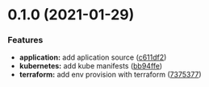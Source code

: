 # 0.1.0 (2021-01-29)


### Features

* **application:** add aplication source ([c611df2](https://github.com/hpettenuci/azure-sample/commit/c611df242d34a7e5c6c4a4bdc09e02ba79690395))
* **kubernetes:** add kube manifests ([bb94ffe](https://github.com/hpettenuci/azure-sample/commit/bb94ffe5822c23996d896d4c155eb08a403fa974))
* **terraform:** add env provision with terraform ([7375377](https://github.com/hpettenuci/azure-sample/commit/7375377d0ab6c7520a696689d8ffa503726cfc1a))



